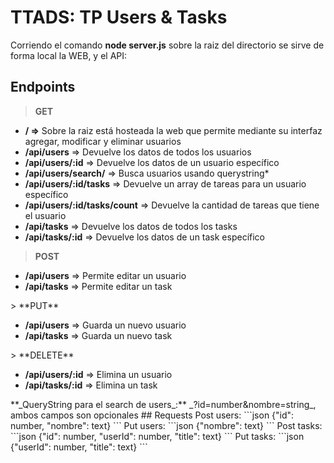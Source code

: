 # TTADS: TP Users & Tasks
Corriendo el comando <strong>node server.js</strong> sobre la raiz del directorio se sirve de forma local la WEB, y el API:
## Endpoints
> **GET**
<ul>
<li><strong>/ =></strong> Sobre la raiz está hosteada la web que permite mediante su interfaz agregar, modificar y eliminar usuarios</li>
<li><strong>/api/users</strong> => Devuelve los datos de todos los usuarios</li>
<li><strong>/api/users/:id</strong> => Devuelve los datos de un usuario específico</li>
<li><strong>/api/users/search/</strong> => Busca usuarios usando querystring*</li>
<li><strong>/api/users/:id/tasks</strong> => Devuelve un array de tareas para un usuario específico</li>
<li><strong>/api/users/:id/tasks/count</strong> => Devuelve la cantidad de tareas que tiene el usuario</li>
<li><strong>/api/tasks</strong> => Devuelve los datos de todos los tasks</li>
<li><strong>/api/tasks/:id</strong> => Devuelve los datos de un task específico</li>
</ul>

> **POST**
<ul>
<li><strong>/api/users</strong> => Permite editar un usuario</li>
<li><strong>/api/tasks</strong> => Permite editar un task</li>
</ul>
> **PUT**
<ul>
<li><strong>/api/users</strong> => Guarda un nuevo usuario</li>
<li><strong>/api/tasks</strong> => Guarda un nuevo task</li>
</ul>
> **DELETE**
<ul>
<li><strong>/api/users/:id</strong> => Elimina un usuario</li>
<li><strong>/api/tasks/:id</strong> => Elimina un task</li>
</ul>
**_QueryString para el search de users_:** _?id=number&nombre=string_, ambos campos son opcionales
## Requests
Post users:
```json
{"id": number, "nombre": text}
```
Put users:
```json
{"nombre": text}
```
Post tasks:
```json
{"id": number, "userId": number, "title": text}
```
Put tasks:
```json
{"userId": number, "title": text}
```
